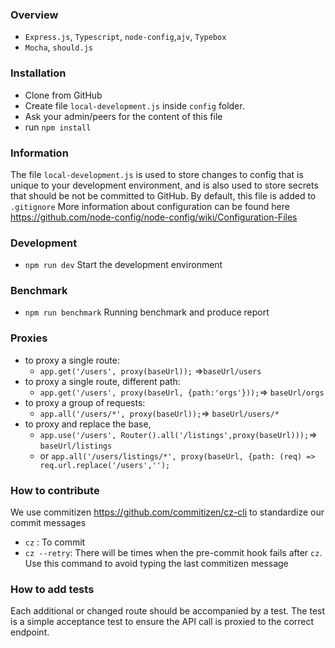 ### Overview

- `Express.js`, `Typescript`, `node-config`,`ajv`, `Typebox`
- `Mocha`, `should.js`

### Installation

- Clone from GitHub
- Create file `local-development.js` inside `config` folder.
- Ask your admin/peers for the content of this file
- run `npm install`

### Information

The file `local-development.js` is used to store changes to config that is unique to your development environment, and
is also used to store secrets that should be not be committed to GitHub. By default, this file is added to `.gitignore`
More information about configuration can be found
here https://github.com/node-config/node-config/wiki/Configuration-Files

### Development

- `npm run dev` Start the development environment

### Benchmark

- `npm run benchmark` Running benchmark and produce report

### Proxies

- to proxy a single route:
  - `app.get('/users', proxy(baseUrl));` =>`baseUrl/users`
- to proxy a single route, different path:
  - `app.get('/users', proxy(baseUrl, {path:'orgs'}));`=> `baseUrl/orgs`
- to proxy a group of requests:
  - `app.all('/users/*', proxy(baseUrl));`=> `baseUrl/users/*`
- to proxy and replace the base,
  - `app.use('/users', Router().all('/listings',proxy(baseUrl)));`=> `baseUrl/listings`
  - or `app.all('/users/listings/*', proxy(baseUrl, {path: (req) => req.url.replace('/users','');`

### How to contribute

We use commitizen https://github.com/commitizen/cz-cli to standardize our commit messages

- `cz` : To commit
- `cz --retry`: There will be times when the pre-commit hook fails after `cz`. Use this command to avoid typing the last
  commitizen message

### How to add tests

Each additional or changed route should be accompanied by a test. The test is a simple acceptance test to ensure the API
call is proxied to the correct endpoint.
